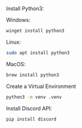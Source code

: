 Install Python3: 

Windows: 

```bash
winget install python3
```
    
Linux: 

```bash
sudo apt install python3
```

MacOS: 

```bash
brew install python3
```

Create a Virtual Environment

```bash
python3 -m venv .venv
```

Install Discord API: 

```bash
pip install discord
```